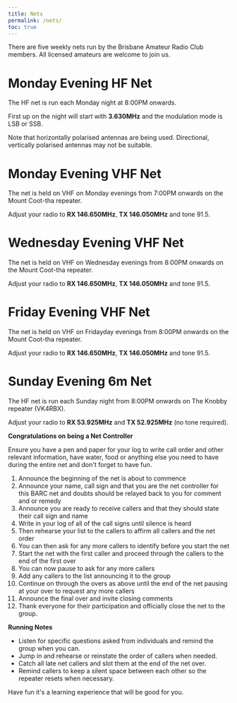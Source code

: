 ```yaml
---
title: Nets
permalink: /nets/
toc: true
---
```


There are five weekly nets run by the Brisbane Amateur Radio Club members. All licensed amateurs are welcome to join us.

# Monday Evening HF Net 

The HF net is run each Monday night at 8:00PM onwards.

First up on the night will start with **3.630MHz** and the modulation mode is LSB or SSB.

Note that horizontally polarised antennas are being used. Directional, vertically polarised antennas may not be suitable.

# Monday Evening VHF Net

The net is held on VHF on Monday evenings from 7:00PM onwards on the Mount Coot-tha repeater.

Adjust your radio to **RX 146.650MHz**, **TX 146.050MHz** and tone 91.5.

# Wednesday Evening VHF Net

The net is held on VHF on Wednesday evenings from 8:00PM onwards on the Mount Coot-tha repeater.

Adjust your radio to **RX 146.650MHz**, **TX 146.050MHz** and tone 91.5.

# Friday Evening VHF Net

The net is held on VHF on Fridayday evenings from 8:00PM onwards on the Mount Coot-tha repeater.

Adjust your radio to **RX 146.650MHz**, **TX 146.050MHz** and tone 91.5.

# Sunday Evening 6m Net

The HF net is run each Sunday night from 8:00PM onwards on The Knobby repeater (VK4RBX).

Adjust your radio to **RX 53.925MHz** and **TX 52.925MHz** (no tone required).



**Congratulations on being a Net Controller**

Ensure you have a pen and paper for your log to write call order and other relevant information, have water, food or anything else you need to have during the entire net and don't forget to have fun.

1. Announce the beginning of the net is about to commence
2. Announce your name, call sign and that you are the net controller for this BARC net and doubts should be relayed back to you for comment and or remedy
3. Announce you are ready to receive callers and that they should state their call sign and name
4. Write in your log of all of the call signs until silence is heard
5. Then rehearse your list to the callers to affirm all callers and the net order
6. You can then ask for any more callers to identify before you start the net
7. Start the net with the first caller and proceed through the callers to the end of the first over
8. You can now pause to ask for any more callers
9. Add any callers to the list announcing it to the group
10. Continue on through the overs as above until the end of the net pausing at your over to request any more callers
11. Announce the final over and invite closing comments
12. Thank everyone for their participation and officially close the net to the group.


**Running Notes**
* Listen for specific questions asked from individuals and remind the group when you can.
* Jump in and rehearse or reinstate the order of callers when needed.
* Catch all late net callers and slot them at the end of the net over.
* Remind callers to keep a silent space between each other so the repeater resets when necessary.

Have fun it's a learning experience that will be good for you.
